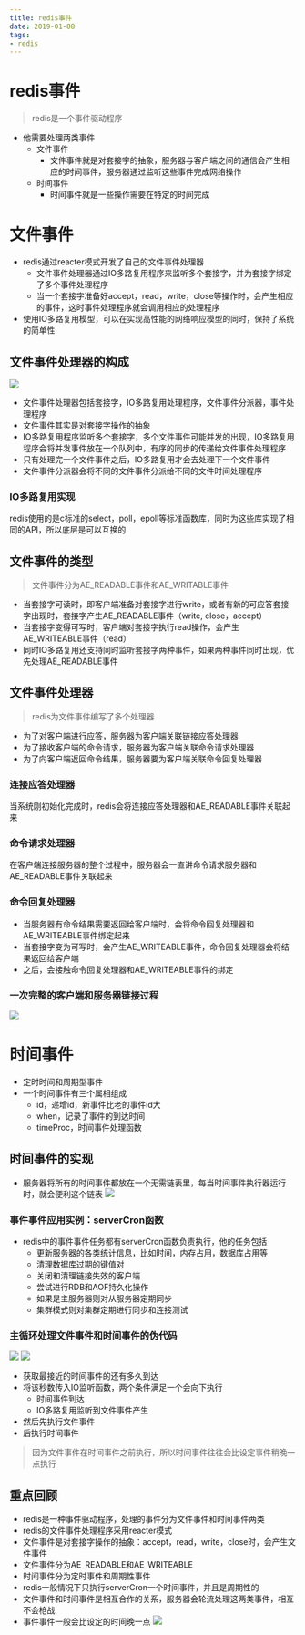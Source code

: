 ```yaml
--- 
title: redis事件 
date: 2019-01-08
tags: 
- redis 
---
```

# redis事件
> redis是一个事件驱动程序

- 他需要处理两类事件
    - 文件事件
        - 文件事件就是对套接字的抽象，服务器与客户端之间的通信会产生相应的时间事件，服务器通过监听这些事件完成网络操作
    - 时间事件
        - 时间事件就是一些操作需要在特定的时间完成
# 文件事件
- redis通过reacter模式开发了自己的文件事件处理器
    - 文件事件处理器通过IO多路复用程序来监听多个套接字，并为套接字绑定了多个事件处理程序
    - 当一个套接字准备好accept，read，write，close等操作时，会产生相应的事件，这时事件处理程序就会调用相应的处理程序
- 使用IO多路复用模型，可以在实现高性能的网络响应模型的同时，保持了系统的简单性
## 文件事件处理器的构成
![](https://cdn.jsdelivr.net/gh/nber1994/fu0k@master/uPic/20181118222228409_1225431651.png)

- 文件事件处理器包括套接字，IO多路复用处理程序，文件事件分派器，事件处理程序
- 文件事件其实是对套接字操作的抽象
- IO多路复用程序监听多个套接字，多个文件事件可能并发的出现，IO多路复用程序会将并发事件放在一个队列中，有序的同步的传递给文件事件处理程序
- 只有处理完一个文件事件之后，IO多路复用才会去处理下一个文件事件
- 文件事件分派器会将不同的文件事件分派给不同的文件时间处理程序
### IO多路复用实现
redis使用的是c标准的select，poll，epoll等标准函数库，同时为这些库实现了相同的API，所以底层是可以互换的
## 文件事件的类型
> 文件事件分为AE_READABLE事件和AE_WRITABLE事件

- 当套接字可读时，即客户端准备对套接字进行write，或者有新的可应答套接字出现时，套接字产生AE_READABLE事件（write, close，accept）
- 当套接字变得可写时，客户端对套接字执行read操作，会产生AE_WRITEABLE事件（read）
- 同时IO多路复用还支持同时监听套接字两种事件，如果两种事件同时出现，优先处理AE_READABLE事件

## 文件事件处理器
> redis为文件事件编写了多个处理器

- 为了对客户端进行应答，服务器为客户端关联链接应答处理器
- 为了接收客户端的命令请求，服务器为客户端关联命令请求处理器
- 为了向客户端返回命令结果，服务器要为客户端关联命令回复处理器

### 连接应答处理器
当系统刚初始化完成时，redis会将连接应答处理器和AE_READABLE事件关联起来
### 命令请求处理器
在客户端连接服务器的整个过程中，服务器会一直讲命令请求服务器和AE_READABLE事件关联起来
### 命令回复处理器
- 当服务器有命令结果需要返回给客户端时，会将命令回复处理器和AE_WRITEABLE事件绑定起来
- 当套接字变为可写时，会产生AE_WRITEABLE事件，命令回复处理器会将结果返回给客户端
- 之后，会接触命令回复处理器和AE_WRITEABLE事件的绑定
### 一次完整的客户端和服务器链接过程
![](https://cdn.jsdelivr.net/gh/nber1994/fu0k@master/uPic/20181118232748468_1461583627.png)

# 时间事件
- 定时时间和周期型事件
- 一个时间事件有三个属相组成
    - id，递增id，新事件比老的事件id大
    - when，记录了事件的到达时间
    - timeProc，时间事件处理函数
## 时间事件的实现
- 服务器将所有的时间事件都放在一个无需链表里，每当时间事件执行器运行时，就会便利这个链表
![](https://cdn.jsdelivr.net/gh/nber1994/fu0k@master/uPic/20181119120319275_2055226855.png)


### 事件事件应用实例：serverCron函数
- redis中的事件事件任务都有serverCron函数负责执行，他的任务包括
    - 更新服务器的各类统计信息，比如时间，内存占用，数据库占用等
    - 清理数据库过期的键值对
    - 关闭和清理链接失效的客户端
    - 尝试进行RDB和AOF持久化操作
    - 如果是主服务器则对从服务器定期同步
    - 集群模式则对集群定期进行同步和连接测试
### 主循环处理文件事件和时间事件的伪代码
![](https://cdn.jsdelivr.net/gh/nber1994/fu0k@master/uPic/20181119222754573_532442591.png)
![](https://cdn.jsdelivr.net/gh/nber1994/fu0k@master/uPic/20181119222816587_198269888.png)
- 获取最接近的时间事件的还有多久到达
- 将该秒数传入IO监听函数，两个条件满足一个会向下执行
    - 时间事件到达
    - IO多路复用监听到文件事件产生
- 然后先执行文件事件
- 后执行时间事件
> 因为文件事件在时间事件之前执行，所以时间事件往往会比设定事件稍晚一点执行

## 重点回顾
- redis是一种事件驱动程序，处理的事件分为文件事件和时间事件两类
- redis的文件事件处理程序采用reacter模式
- 文件事件是对套接字操作的抽象：accept，read，write，close时，会产生文件事件
- 文件事件分为AE_READABLE和AE_WRITEABLE
- 时间事件分为定时事件和周期性事件
- redis一般情况下只执行serverCron一个时间事件，并且是周期性的
- 文件事件和时间事件是相互合作的关系，服务器会轮流处理这两类事件，相互不会枪战
- 事件事件一般会比设定的时间晚一点
![](https://cdn.jsdelivr.net/gh/nber1994/fu0k@master/uPic/20181119223619038_1574871119.png)




